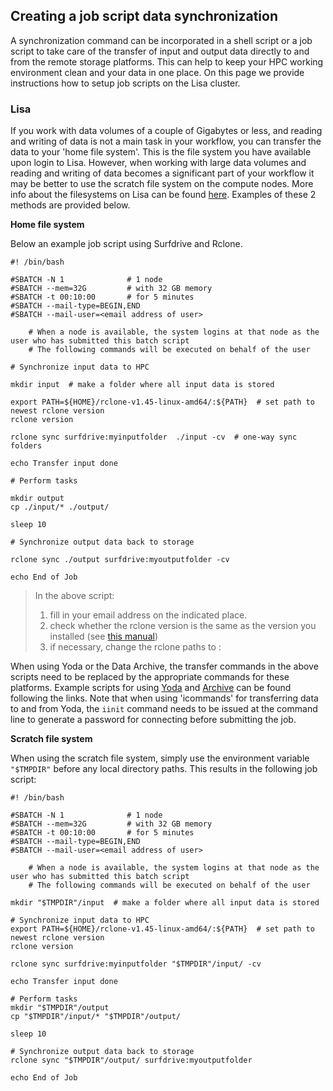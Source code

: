 ## Creating a job script data synchronization

A synchronization command can be incorporated in a shell script or a job script to take care of the transfer of input and output data directly to and from the remote storage platforms. This can help to keep your HPC working environment clean and your data in one place. On this page we provide instructions how to setup job scripts on the Lisa cluster. 

### Lisa

If you work with data volumes of a couple of Gigabytes or less, and reading and writing of data is not a main task in your workflow, you can transfer the data to your 'home file system'. This is the file system you have available upon login to Lisa. However, when working with large data volumes and reading and writing of data becomes a significant part of your workflow it may be better to use the scratch file system on the compute nodes. More info about the filesystems on Lisa can be found [here](https://userinfo.surfsara.nl/systems/lisa/filesystems). Examples of these 2 methods are provided below.

**Home file system**

Below an example job script using Surfdrive and Rclone.

```
#! /bin/bash

#SBATCH -N 1              # 1 node
#SBATCH --mem=32G         # with 32 GB memory
#SBATCH -t 00:10:00       # for 5 minutes
#SBATCH --mail-type=BEGIN,END
#SBATCH --mail-user=<email address of user>

    # When a node is available, the system logins at that node as the user who has submitted this batch script
    # The following commands will be executed on behalf of the user
    
# Synchronize input data to HPC

mkdir input  # make a folder where all input data is stored

export PATH=${HOME}/rclone-v1.45-linux-amd64/:${PATH}  # set path to newest rclone version
rclone version

rclone sync surfdrive:myinputfolder  ./input -cv  # one-way sync folders

echo Transfer input done

# Perform tasks

mkdir output
cp ./input/* ./output/

sleep 10

# Synchronize output data back to storage

rclone sync ./output surfdrive:myoutputfolder -cv

echo End of Job
```

> In the above script:
>1. fill in your email address on the indicated place.
>2. check whether the rclone version is the same as the version you installed (see [this manual](./surfdrive))
>3. if necessary, change the rclone paths to <name remote in rclone config>:<surfdrive folder>

When using Yoda or the Data Archive, the transfer commands in the above scripts need to be replaced by the appropriate commands for these platforms. Example scripts for using [Yoda](../scripts/jobscript_yoda) and [Archive](../scripts/jobscript_archive) can be found following the links. Note that when using 'icommands' for transferring data to and from Yoda, the `iinit` command needs to be issued at the command line to generate a password for connecting before submitting the job.

**Scratch file system**

When using the scratch file system, simply use the environment variable `"$TMPDIR"` before any local directory paths. This results in the following job script:


```
#! /bin/bash

#SBATCH -N 1              # 1 node
#SBATCH --mem=32G         # with 32 GB memory
#SBATCH -t 00:10:00       # for 5 minutes
#SBATCH --mail-type=BEGIN,END
#SBATCH --mail-user=<email address of user>

    # When a node is available, the system logins at that node as the user who has submitted this batch script
    # The following commands will be executed on behalf of the user
    
mkdir "$TMPDIR"/input  # make a folder where all input data is stored

# Synchronize input data to HPC
export PATH=${HOME}/rclone-v1.45-linux-amd64/:${PATH}  # set path to newest rclone version
rclone version

rclone sync surfdrive:myinputfolder "$TMPDIR"/input/ -cv

echo Transfer input done

# Perform tasks
mkdir "$TMPDIR"/output
cp "$TMPDIR"/input/* "$TMPDIR"/output/

sleep 10

# Synchronize output data back to storage
rclone sync "$TMPDIR"/output/ surfdrive:myoutputfolder

echo End of Job
```

